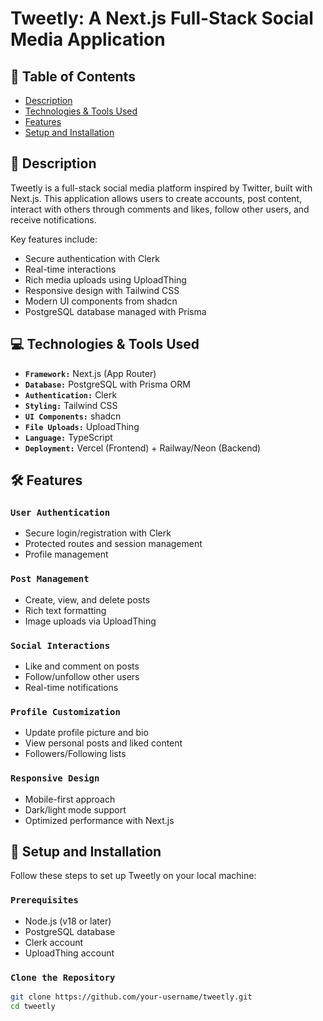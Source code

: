 # Tweetly: A Next.js Full-Stack Social Media Application

## 📑 Table of Contents

- [Description](#-description)
- [Technologies & Tools Used](#-technologies--tools-used)
- [Features](#-features)
- [Setup and Installation](#-setup-and-installation)

## 📄 Description

Tweetly is a full-stack social media platform inspired by Twitter, built with Next.js. This application allows users to create accounts, post content, interact with others through comments and likes, follow other users, and receive notifications. 

Key features include:
- Secure authentication with Clerk
- Real-time interactions
- Rich media uploads using UploadThing
- Responsive design with Tailwind CSS
- Modern UI components from shadcn
- PostgreSQL database managed with Prisma

## 💻 Technologies & Tools Used

- **`Framework:`** Next.js (App Router)
- **`Database:`** PostgreSQL with Prisma ORM
- **`Authentication:`** Clerk
- **`Styling:`** Tailwind CSS
- **`UI Components:`** shadcn
- **`File Uploads:`** UploadThing
- **`Language:`** TypeScript
- **`Deployment:`** Vercel (Frontend) + Railway/Neon (Backend)

## 🛠 Features

### `User Authentication`

- Secure login/registration with Clerk
- Protected routes and session management
- Profile management

### `Post Management`

- Create, view, and delete posts
- Rich text formatting
- Image uploads via UploadThing

### `Social Interactions`

- Like and comment on posts
- Follow/unfollow other users
- Real-time notifications

### `Profile Customization`

- Update profile picture and bio
- View personal posts and liked content
- Followers/Following lists

### `Responsive Design`

- Mobile-first approach
- Dark/light mode support
- Optimized performance with Next.js

## 🚀 Setup and Installation

Follow these steps to set up Tweetly on your local machine:

### `Prerequisites`

- Node.js (v18 or later)
- PostgreSQL database
- Clerk account
- UploadThing account

### `Clone the Repository`

```bash
git clone https://github.com/your-username/tweetly.git
cd tweetly
